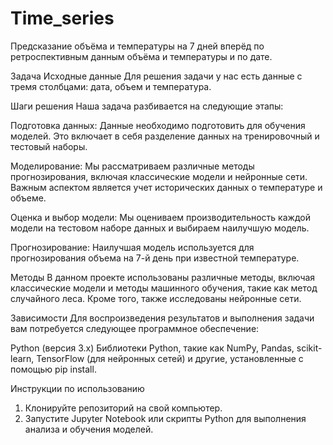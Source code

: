 # Time_series
Предсказание объёма и температуры на 7 дней вперёд по ретроспективным данным объёма и температуры и по дате.

Задача
Исходные данные
Для решения задачи у нас есть данные с тремя столбцами: дата, объем и температура.

Шаги решения
Наша задача разбивается на следующие этапы:

Подготовка данных: Данные необходимо подготовить для обучения моделей. Это включает в себя разделение данных на тренировочный и тестовый наборы.

Моделирование: Мы рассматриваем различные методы прогнозирования, включая классические модели и нейронные сети. Важным аспектом является учет исторических данных о температуре и объеме.

Оценка и выбор модели: Мы оцениваем производительность каждой модели на тестовом наборе данных и выбираем наилучшую модель.

Прогнозирование: Наилучшая модель используется для прогнозирования объема на 7-й день при известной температуре.

Методы
В данном проекте использованы различные методы, включая классические модели и методы машинного обучения, такие как метод случайного леса. Кроме того, также исследованы нейронные сети.

Зависимости
Для воспроизведения результатов и выполнения задачи вам потребуется следующее программное обеспечение:

Python (версия 3.x)
Библиотеки Python, такие как NumPy, Pandas, scikit-learn, TensorFlow (для нейронных сетей) и другие, установленные с помощью pip install.

Инструкции по использованию
1. Клонируйте репозиторий на свой компьютер.
2. Запустите Jupyter Notebook или скрипты Python для выполнения анализа и обучения моделей.
